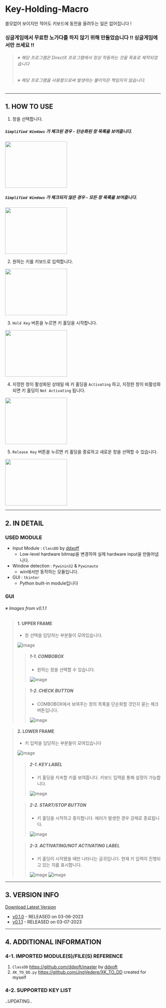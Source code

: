 # Key-Holding-Macro
쓸모없어 보이지만 적어도 키보드에 동전을 올려두는 일은 없어집니다 !

### 싱글게임에서 무료한 노가다를 하지 않기 위해 만들었습니다 !! 싱글게임에서만 쓰세요 !!
>###### _※ 해당 프로그램은 DirectX 프로그램에서 정상 작동하는 것을 목표로 제작되었습니다_
>###### _※ 해당 프로그램을 사용함으로써 발생하는 불이익은 책임지지 않습니다._


------------------

## 1. HOW TO USE

1. 창을 선택합니다.
##### `Simplified Windows` 가 체크된 경우 - 단순화된 창 목록을 보여줍니다.
<img src="https://user-images.githubusercontent.com/88299137/223338813-c06aec3f-f67b-45be-971e-1106f6e5ed75.gif" width="200" height="150">

##### `Simplified Windows` 가 체크되지 않은 경우 - 모든 창 목록을 보여줍니다.
<img src="https://user-images.githubusercontent.com/88299137/223339387-37b38542-9141-4ce9-b2c0-ee0da88d1f8d.gif" width="200" height="150">

2. 원하는 키를 키보드로 입력합니다.
<img src="https://user-images.githubusercontent.com/88299137/223340304-9307b619-9d06-42c2-979c-d216f91c1506.gif" width=200 height=150>

3. `Hold Key` 버튼을 누르면 키 홀딩을 시작합니다.
<img src="https://user-images.githubusercontent.com/88299137/223340736-3c3a065d-4826-4ce2-9087-6e7791ae573b.gif" width=200 height=150>

4. 지정한 창이 활성화된 상태일 때 키 홀딩을 `Activating` 하고, 지정한 창이 비활성화되면 키 홀딩이 `Not Activating` 됩니다.
<img src=https://user-images.githubusercontent.com/88299137/223341100-24443806-aa00-4525-905a-373771ca3e35.gif width=200 height=150>

5. `Release Key` 버튼을 누르면 키 홀딩을 종료하고 새로운 창을 선택할 수 있습니다.
<img src=https://user-images.githubusercontent.com/88299137/223343391-4e279c12-5373-4055-9794-fa523941041d.gif width=200 height=150>

--------------

## 2. IN DETAIL
### USED MODULE
+ Input Module : `ClassDD` by [ddxoff](https://github.com/ddxoft)
  + Low-level hardware bitmap을 변경하여 실제 hardware input을 만들어냅니다.
+ Window detection : `Pywinin32` & `Pywinauto`
  + win에서만 동작하는 모듈입니다.
+ GUI : `tkinter`
  + Python built-in module입니다

### GUI
###### ※ Images from v0.1.1

>#### 1. UPPER FRAME
>+ 창 선택을 담당하는 부분들이 모여있습니다.
>
>![image](https://user-images.githubusercontent.com/88299137/223347804-19b965a3-81bd-4cdb-98cf-4202e1a61ea8.png)
>
>>##### 1-1. COMBOBOX
>>+ 원하는 창을 선택할 수 있습니다.
>>
>>![image](https://user-images.githubusercontent.com/88299137/223348047-7f5fb5fb-dd73-4935-a5b0-da474f656f60.png)
>
>>##### 1-2. CHECK BUTTON
>>+ COMBOBOX에서 보여주는 창의 목록을 단순화할 것인지 묻는 체크버튼입니다.
>>
>>![image](https://user-images.githubusercontent.com/88299137/223348112-2a39ea60-7610-40ea-81b4-c2b052aa594a.png)

>#### 2. LOWER FRAME
>+ 키 입력을 담당하는 부분들이 모여있습니다
>
>![image](https://user-images.githubusercontent.com/88299137/223348440-a1903a29-f3bf-4f2e-8068-5ec1aaa59b0e.png)
>
> >##### 2-1. KEY LABEL
> >+ 키 홀딩을 지속할 키를 보여줍니다. 키보드 입력을 통해 설정이 가능합니다.
> >
> >![image](https://user-images.githubusercontent.com/88299137/223348514-424bacca-7f39-4599-9ee6-b595e5ab3b73.png)
>
> >##### 2-2. START/STOP BUTTON
> >+ 키 홀딩을 시작하고 중지합니다. 에러가 발생한 경우 강제로 종료됩니다.
> >
> >![image](https://user-images.githubusercontent.com/88299137/223349094-529149b9-6922-4707-8c10-fe544524c222.png)
>
> >##### 2-3. ACTIVATING/NOT ACTIVATING LABEL
> >+ 키 홀딩이 시작됐을 때만 나타나는 글귀입니다. 현재 키 입력이 진행되고 있는 지를 표시합니다.
> >
> >![image](https://user-images.githubusercontent.com/88299137/223349187-acb6f028-9c73-4180-a9ef-40225b9b0e74.png)
> >![image](https://user-images.githubusercontent.com/88299137/223349596-2420319b-0165-4559-9e8a-8084b28e6442.png)

----------------

## 3. VERSION INFO
[Download Latest Version](https://github.com/JngVedere/Key-Holding-Macro/releases/tag/v0.1.1)

+ [v0.1.0](https://github.com/JngVedere/Key-Holding-Macro/releases/tag/v0.1.0) - RELEASED on 03-06-2023
+ [v0.1.1](https://github.com/JngVedere/Key-Holding-Macro/releases/tag/v0.1.1) - RELEASED on 03-07-2023

--------------

## 4. ADDITIONAL INFORMATION

### 4-1. IMPORTED MODULE(S)/FILE(S) REFERENCE
1. `ClassDD` https://github.com/ddxoft/master by [ddxoft](https://github.com/ddxoft)
2. `XK_TO_DD.py` https://github.com/JngVedere/XK_TO_DD created for myself

### 4-2. SUPPORTED KEY LIST
..UPDATING..
